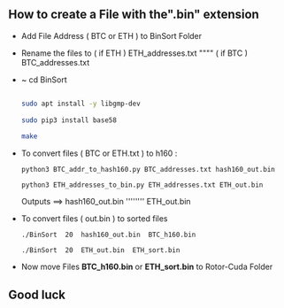 ## How to create a File with the".bin" extension
- Add File Address ( BTC or ETH ) to BinSort Folder 
- Rename the files to ( if ETH ) ETH_addresses.txt """" ( if BTC ) BTC_addresses.txt
- ~ cd BinSort 
  
  ```sh

  sudo apt install -y libgmp-dev
    
  sudo pip3 install base58
    
  make

    ```
- To convert files ( BTC or ETH.txt ) to h160 : 

      python3 BTC_addr_to_hash160.py BTC_addresses.txt hash160_out.bin
      
      python3 ETH_addresses_to_bin.py ETH_addresses.txt ETH_out.bin 

    Outputs ==> hash160_out.bin  ''''''''  ETH_out.bin

- To convert files ( out.bin ) to sorted files 

      ./BinSort  20  hash160_out.bin  BTC_h160.bin

      ./BinSort  20  ETH_out.bin  ETH_sort.bin

- Now move Files **BTC_h160.bin**  or  **ETH_sort.bin** to Rotor-Cuda Folder

## Good luck
   
